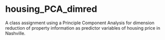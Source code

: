 # housing_PCA_dimred
A class assignment using a Principle Component Analysis for dimension reduction of property information as predictor variables of housing price in Nashville.
